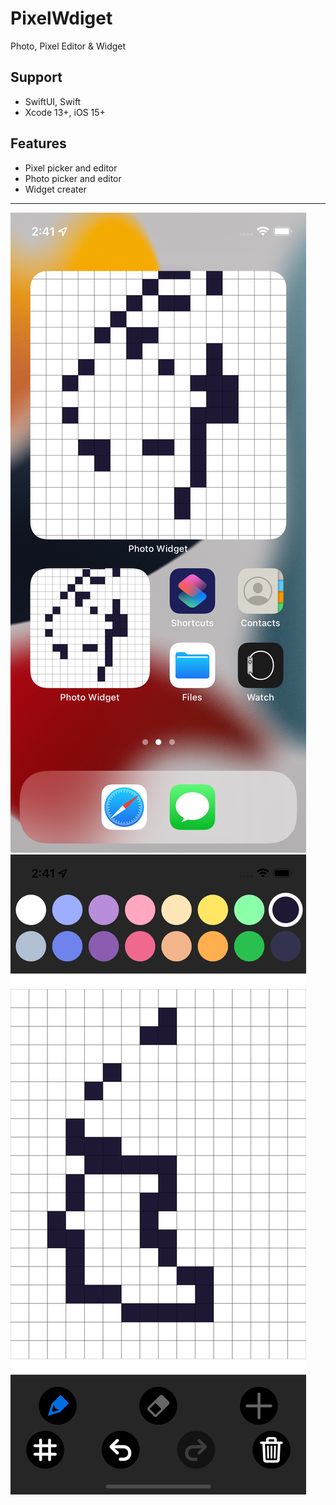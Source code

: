 # PixelWdiget
Photo, Pixel Editor &amp; Widget

## Support
- SwiftUI, Swift
- Xcode 13+, iOS 15+

## Features
- Pixel picker and editor
- Photo picker and editor
- Widget creater



---------------
![1](https://github.com/vitaliim89/PixelWdiget/blob/main/Asset/1.png)
![2](https://github.com/vitaliim89/PixelWdiget/blob/main/Asset/2.png)

